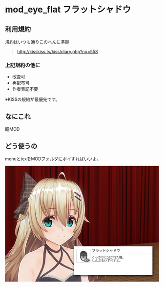 # mod_eye_flat フラットシャドウ
## 利用規約
規約はいつも通りこのへんに準拠  
> <http://kisskiss.tv/kiss/diary.php?no=558>
### 上記規約の他に
- 改変可
- 再配布可
- 作者表記不要
  
※KISSの規約が最優先です。

## なにこれ
瞳MOD

## どう使うの
menuとtexをMODフォルダにポイすればいいよ。

![作例](https://github.com/pikepikeid/mod_eye_flat/blob/master/sample.jpg)
